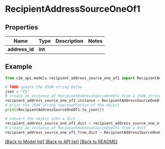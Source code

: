 # RecipientAddressSourceOneOf1


## Properties

Name | Type | Description | Notes
------------ | ------------- | ------------- | -------------
**address_id** | **int** |  | 

## Example

```python
from c2m_api.models.recipient_address_source_one_of1 import RecipientAddressSourceOneOf1

# TODO update the JSON string below
json = "{}"
# create an instance of RecipientAddressSourceOneOf1 from a JSON string
recipient_address_source_one_of1_instance = RecipientAddressSourceOneOf1.from_json(json)
# print the JSON string representation of the object
print(RecipientAddressSourceOneOf1.to_json())

# convert the object into a dict
recipient_address_source_one_of1_dict = recipient_address_source_one_of1_instance.to_dict()
# create an instance of RecipientAddressSourceOneOf1 from a dict
recipient_address_source_one_of1_from_dict = RecipientAddressSourceOneOf1.from_dict(recipient_address_source_one_of1_dict)
```
[[Back to Model list]](../README.md#documentation-for-models) [[Back to API list]](../README.md#documentation-for-api-endpoints) [[Back to README]](../README.md)


